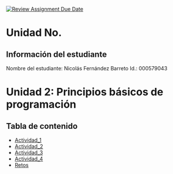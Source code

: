 [![Review Assignment Due Date](https://classroom.github.com/assets/deadline-readme-button-22041afd0340ce965d47ae6ef1cefeee28c7c493a6346c4f15d667ab976d596c.svg)](https://classroom.github.com/a/IYE4ssuc)
# Unidad No. 
## Información del estudiante  
Nombre del estudiante: Nicolás Fernández Barreto 
Id.: 000579043

# Unidad 2: Principios básicos de programación



## Tabla de contenido

- [Actividad_1](../funprog-evalu2-2510-Nicofer1029/Actividad_1/Actividad_1.md)
- [Actividad_2](../funprog-evalu2-2510-Nicofer1029/Actividad_2/Actividad_2.md)
- [Actividad_3](../funprog-evalu2-2510-Nicofer1029/Actividad_3/Actividad_3.md)
- [Actividad_4](../funprog-evalu2-2510-Nicofer1029/Actividad_4/Actividad_4.md)
- [Retos](../funprog-evalu2-2510-Nicofer1029/Retos/Retos.md)